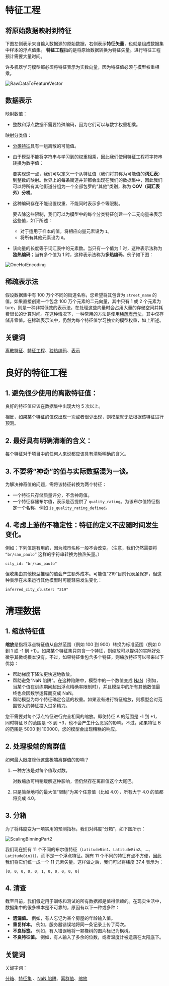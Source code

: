 # 特征工程

## 将原始数据映射到特征

下图左侧表示来自输入数据源的原始数据，右侧表示**特征矢量**，也就是组成数据集中样本的浮点值集。 **特征工程**指的是将原始数据转换为特征矢量。进行特征工程预计需要大量时间。

许多机器学习模型都必须将特征表示为实数向量，因为特征值必须与模型权重相乘。

![RawDataToFeatureVector](../RawDataToFeatureVector.svg)

## 数据表示

映射数值：

- 整数和浮点数据不需要特殊编码，因为它们可以与数字权重相乘。

映射分类值：

- [分类特征](https://developers.google.cn/machine-learning/glossary#categorical_data)具有一组离散的可能值。

- 由于模型不能将字符串与学习到的权重相乘，因此我们使用特征工程将字符串转换为数字值：

  要实现这一点，我们可以定义一个从特征值（我们将其称为可能值的**词汇表**）到整数的映射。世界上的每条街道并非都会出现在我们的数据集中，因此我们可以将所有其他街道分组为一个全部包罗的“其他”类别，称为 **OOV（词汇表外）分桶**。

- 这种编码存在不能设置权重、不能同时表示多个等限制。

  要去除这些限制，我们可以为模型中的每个分类特征创建一个二元向量来表示这些值，如下所述：

  - 对于适用于样本的值，将相应向量元素设为 `1`。
  - 将所有其他元素设为 `0`。

- 该向量的长度等于词汇表中的元素数。当只有一个值为 1 时，这种表示法称为**独热编码**；当有多个值为 1 时，这种表示法称为**多热编码**。例子如下图：

![OneHotEncoding](../OneHotEncoding.svg)

## 稀疏表示法

假设数据集中有 100 万个不同的街道名称，您希望将其包含为 `street_name` 的值。如果直接创建一个包含 100 万个元素的二元向量，其中只有 1 或 2 个元素为 ture，则是一种非常低效的表示法，在处理这些向量时会占用大量的存储空间并耗费很长的计算时间。在这种情况下，一种常用的方法是使用[稀疏表示法](https://developers.google.cn/machine-learning/glossary#sparse_representation)，其中仅存储非零值。在稀疏表示法中，仍然为每个特征值学习独立的模型权重，如上所述。

## 关键词

[离散特征](https://developers.google.cn/machine-learning/glossary#discrete_feature)、[特征工程](https://developers.google.cn/machine-learning/glossary#feature_engineering)、[独热编码](https://developers.google.cn/machine-learning/glossary#one-hot_encoding)、[表示](https://developers.google.cn/machine-learning/glossary#representation)

# 良好的特征工程

## 1. 避免很少使用的离散特征值：

良好的特征值应该在数据集中出现大约 5 次以上。

相反，如果某个特征的值仅出现一次或者很少出现，则模型就无法根据该特征进行预测。

## 2. 最好具有明确清晰的含义：

每个特征对于项目中的任何人来说都应该具有清晰明确的含义。

## 3. 不要将“神奇”的值与实际数据混为一谈。

为解决神奇值的问题，需将该特征转换为两个特征：

- 一个特征只存储质量评分，不含神奇值。
- 一个特征存储布尔值，表示是否提供了 `quality_rating`。为该布尔值特征指定一个名称，例如 `is_quality_rating_defined`。

## 4. 考虑上游的不稳定性：特征的定义不应随时间发生变化。

例如：下列值是有用的，因为城市名称一般不会改变。（注意，我们仍然需要将 `“br/sao_paulo”` 这样的字符串转换为独热矢量。）

```
city_id: "br/sao_paulo"
```

但收集由其他模型推理的值会产生额外成本。可能值“219”目前代表圣保罗，但这种表示在未来运行其他模型时可能轻易发生变化：

```
inferred_city_cluster: "219"
```

# 清理数据

## 1. 缩放特征值

**缩放**是指将浮点特征值从自然范围（例如 100 到 900）转换为标准范围（例如 0 到 1 或 -1 到 +1）。如果某个特征集只包含一个特征，则缩放可以提供的实际好处微乎其微或根本没有。不过，如果特征集包含多个特征，则缩放特征可以带来以下优势：

- 帮助梯度下降法更快速地收敛。
- 帮助避免“NaN 陷阱”。在这种陷阱中，模型中的一个数值变成 [NaN](https://wikipedia.org/wiki/NaN)（例如，当某个值在训练期间超出浮点精确率限制时），并且模型中的所有其他数值最终也会因数学运算而变成 NaN。
- 帮助模型为每个特征确定合适的权重。如果没有进行特征缩放，则模型会对范围较大的特征投入过多精力。

您不需要对每个浮点特征进行完全相同的缩放。即使特征 A 的范围是 -1 到 +1，同时特征 B 的范围是 -3 到 +3，也不会产生什么恶劣的影响。不过，如果特征 B 的范围是 5000 到 100000，您的模型会出现糟糕的响应。

## 2. 处理极端的离群值

如何最大限度降低这些极端离群值的影响？

1. 一种方法是对每个值取对数。

   对数缩放可稍稍缓解这种影响，但仍然存在离群值这个大尾巴。

2. 只是简单地将的最大值“限制”为某个任意值（比如 4.0），所有大于 4.0 的值都将变成 4.0。

## 3. 分箱

为了将纬度变为一项实用的预测指标，我们对纬度“分箱”，如下图所示：

![ScalingBinningPart2](../ScalingBinningPart2.svg)

我们现在拥有 11 个不同的布尔值特征（`LatitudeBin1`、`LatitudeBin2`、…、`LatitudeBin11`），而不是一个浮点特征。拥有 11 个不同的特征有点不方便，因此我们将它们统一成一个 11 元素矢量。这样做之后，我们可以将纬度 37.4 表示为：

```
[0, 0, 0, 0, 0, 1, 0, 0, 0, 0, 0]
```

## 4. 清查

截至目前，我们假定用于训练和测试的所有数据都是值得信赖的。在现实生活中，数据集中的很多样本是不可靠的，原因有以下一种或多种：

- **遗漏值。** 例如，有人忘记为某个房屋的年龄输入值。
- **重复样本。** 例如，服务器错误地将同一条记录上传了两次。
- **不良标签。** 例如，有人错误地将一颗橡树的图片标记为枫树。
- **不良特征值。** 例如，有人输入了多余的位数，或者温度计被遗落在太阳底下。

## 关键词

关键字词：

[分箱](https://developers.google.cn/machine-learning/crash-course/glossary#binning)、[特征集](https://developers.google.cn/machine-learning/crash-course/glossary#feature_set) 、[NaN 陷阱](https://developers.google.cn/machine-learning/crash-course/glossary#NaN_trap)、[离群值](https://developers.google.cn/machine-learning/crash-course/glossary#outliers)、[缩放](https://developers.google.cn/machine-learning/crash-course/glossary#scaling)

